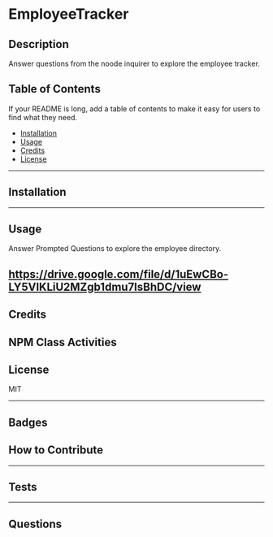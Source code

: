 # EmployeeTracker

## Description

Answer questions from the noode inquirer to explore the employee tracker.

## Table of Contents 

If your README is long, add a table of contents to make it easy for users to find what they need.

- [Installation](#installation)
- [Usage](#usage)
- [Credits](#credits)
- [License](#license)
---
## Installation

---
## Usage

Answer Prompted Questions to explore the employee directory. 

https://drive.google.com/file/d/1uEwCBo-LY5VIKLiU2MZgb1dmu7IsBhDC/view
---
## Credits

NPM
Class Activities
---
## License

MIT

---
## Badges


## How to Contribute


---
## Tests


---
## Questions
